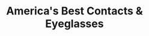 ---
title: "America's Best Contacts & Eyeglasses"
url: /tonawanda/americas-best-contacts-und-eyeglasses/
shop: Optiker
---